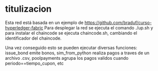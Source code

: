 # titulizacion
Esta red está basada en un ejemplo de https://github.com/braduf/curso-hyperledger-fabric
Para desplegar la red se ejecuta el comando ./up.sh y para instalar el chaincode se ejecuta chaincode.sh,  cambiando el identificador del chaincode.

Una vez conseguido esto se pueden ejecutar diversas funciones: issue_bond emite bonos, sim_from_python realiza pagos a traves de un archivo .csv, poolpayments agrupa
los pagos validos cuando periodo==tiempo_cupon, etc

